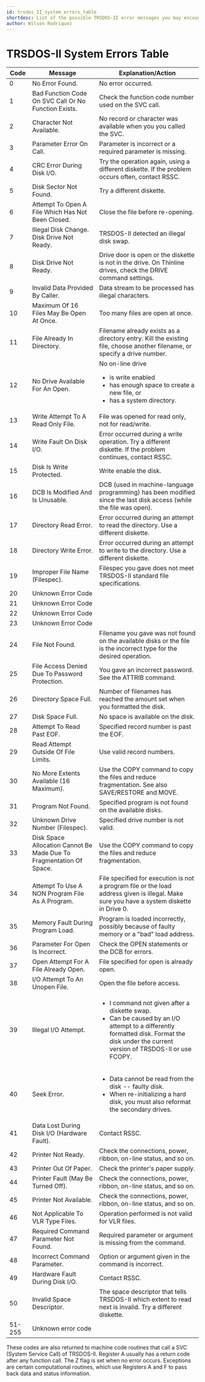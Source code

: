 ```yaml
---
id: trsdos_II_system_errors_table
shortdesc: List of the possible TRSDOS-II error messages you may encounter when using the TRS-80.
author: Wilson Rodriquez
---
```


# TRSDOS-II System Errors Table

| Code | Message | Explanation/Action |
|-------|---------|--------------------|
| 0 | No Error Found. | No error occurred. |
| 1 | Bad Function Code On SVC Call Or No Function Exists. | Check the function code number used on the SVC call. |
| 2 | Character Not Available. | No record or character was available when you you called the SVC. |
| 3 | Parameter Error On Call. | Parameter is incorrect or a required parameter is missing. |
| 4 | CRC Error During Disk I/O. | Try the operation again, using a different diskette. If the problem occurs often, contact RSSC. |
| 5 | Disk Sector Not Found.   | Try a different diskette. |
| 6 | Attempt To Open A File Which Has Not Been Closed. | Close the file before re-opening. | 
| 7 | Illegal Disk Change. Disk Drive Not Ready. | TRSDOS-II detected an illegal disk swap. |
| 8 | Disk Drive Not Ready. | Drive door is open or the diskette is not in the drive. On Thinline drives, check the DRIVE command settings. |
| 9 | Invalid Data Provided By Caller. | Data stream to be processed has illegal characters. |
| 10 | Maximum Of 16 Files May Be Open At Once. | Too many files are open at once. |
| 11 | File Already In Directory. | Filename already exists as a directory entry. Kill the existing file, choose another filename, or specify a drive number. |
| 12 | No Drive Available For An Open. | No on-line drive <ul><li>is write enabled</li><li>has enough space to create a new file, or </li><li>has a system directory.</li></ul> |
| 13 | Write Attempt To A Read Only File. | File was opened for read only, not for read/write. |
| 14 | Write Fault On Disk I/O. | Error occurred during a write operation. Try a different diskette. If the problem continues, contact RSSC. |
| 15 | Disk Is Write Protected. | Write enable the disk. |
| 16 | DCB Is Modified And Is Unusable. | DCB (used in machine-language programming) has been modified since the last disk access (while the file was open). |
| 17 | Directory Read Error.    | Error occurred during an attempt to read the directory. Use a different diskette. |
| 18 | Directory Write Error.   | Error occurred during an attempt to write to the directory. Use a different diskette. |
| 19 | Improper File Name (Filespec). | Filespec you gave does not meet TRSDOS-II standard file specifications. |
| 20 | Unknown Error Code |  | 
| 21 | Unknown Error Code |  | 
| 22 | Unknown Error Code |  | 
| 23 | Unknown Error Code |  | 
| 24 | File Not Found. | Filename you gave was not found on the available disks or the file is the incorrect type for the desired operation. |
| 25 | File Access Denied Due To Password Protection. | You gave an incorrect password. See the ATTRIB command. |
| 26 | Directory Space Full. | Number of filenames has reached the amount set when you formatted the disk. |
| 27 | Disk Space Full. | No space is available on the disk. |
| 28 | Attempt To Read Past EOF. | Specified record number is past the EOF. |
| 29 | Read Attempt Outside Of File Limits. | Use valid record numbers. |
| 30 | No More Extents Available (16 Maximum). | Use the COPY command to copy the files and reduce fragmentation. See also SAVE/RESTORE and MOVE. |
| 31 | Program Not Found. | Specified program is not found on the available disks. |
| 32 | Unknown Drive Number (Filespec). | Specified drive number is not valid. |
| 33 | Disk Space Allocation Cannot Be Made Due To Fragmentation Of Space. | Use the COPY command to copy the files and reduce fragmentation. |
| 34 | Attempt To Use A NON Program File As A Program. | File specified for execution is not a program file or the load address given is illegal. Make sure you have a system diskette in Drive 0. |
| 35 | Memory Fault During Program Load. | Program is loaded incorrectly, possibly because of faulty memory or a "bad" load address. |
| 36 | Parameter For Open Is Incorrect. | Check the OPEN statements or the DCB for errors. |
| 37 | Open Attempt For A File Already Open. | File specified for open is already open. |
| 38 | I/O Attempt To An Unopen File. | Open the file before access. |
| 39 | Illegal I/O Attempt. | <ul><li>I command not given after a diskette swap.</li><li>Can be caused by an I/O attempt to a differently formatted disk. Format the disk under the current version of TRSDOS-II or use FCOPY.</li></ul> |
| 40 | Seek Error. | <ul><li>Data cannot be read from the disk -- faulty disk.</li><li>When re-initializing a hard disk, you must also reformat the secondary drives.</li></ul> |
| 41 | Data Lost During Disk I/O (Hardware Fault).   | Contact RSSC. |
| 42 | Printer Not Ready. | Check the connections, power, ribbon, on-line status, and so on. |
| 43 | Printer Out Of Paper. | Check the printer's paper supply. |
| 44 | Printer Fault (May Be Turned Off).   | Check the connections, power, ribbon, on-line status, and so on. |
| 45 | Printer Not Available. | Check the connections, power, ribbon, on-line status, and so on. |
| 46 | Not Applicable To VLR Type Files. | Operation performed is not valid for VLR files. |
| 47 | Required Command Parameter Not Found. | Required parameter or argument is missing from the command. |
| 48 | Incorrect Command Parameter. | Option or argument given in the command is incorrect. |
| 49 | Hardware Fault During Disk I/O. | Contact RSSC. |
| 50 | Invalid Space Descriptor. | The space descriptor that tells TRSDOS-II which extent to read next is invalid. Try a different diskette. |
| 51-255  | Unknown error code |  | 

These codes are also returned to machine code routines that call a SVC (System Service Call) of TRSDOS-II. Register A usually has a return code after any function call. The Z flag is set when no error occurs. Exceptions are certain computational routines, which use Registers A and F to pass back data and status information.

<p conref="conref.html#conref/contact" />










